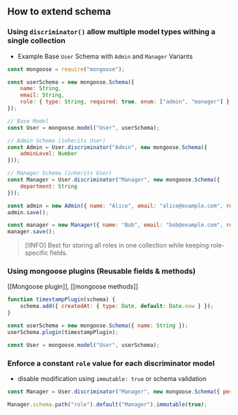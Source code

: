 ## How to extend schema
### Using `discriminator()` allow multiple model types withing a single collection

- Example Base `User` Schema with `Admin` and `Manager` Variants 
```js
const mongoose = require("mongoose");

const userSchema = new mongoose.Schema({
    name: String,
    email: String,
    role: { type: String, required: true, enum: ["admin", "manager"] }
});

// Base Model
const User = mongoose.model("User", userSchema);

// Admin Schema (inherits User)
const Admin = User.discriminator("Admin", new mongoose.Schema({
    adminLevel: Number
}));

// Manager Schema (inherits User)
const Manager = User.discriminator("Manager", new mongoose.Schema({
    department: String
}));

const admin = new Admin({ name: "Alice", email: "alice@example.com", role: "admin", adminLevel: 2 });
admin.save();

const manager = new Manager({ name: "Bob", email: "bob@example.com", role: "manager", department: "HR" });
manager.save();

```

> [!INFO] Best for storing all roles in one collection while keeping role-specific fields.

### Using mongoose plugins (Reusable fields & methods)
[[Mongoose plugin]], [[mongoose methods]]
```js
function timestampPlugin(schema) {
    schema.add({ createdAt: { type: Date, default: Date.now } });
}

const userSchema = new mongoose.Schema({ name: String });
userSchema.plugin(timestampPlugin);

const User = mongoose.model("User", userSchema);

```

### Enforce a constant `role` value for each discriminator model
- disable modification using `immutable: true` or schema validation
```js
const Manager = User.discriminator("Manager", new mongoose.Schema({ permissions: [{ resource: String, actions: [String] }] }));

Manager.schema.path("role").default("Manager").immutable(true);
```